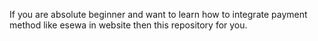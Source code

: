 If you are absolute beginner and want to learn how to integrate payment method like esewa in website then this repository for you.

